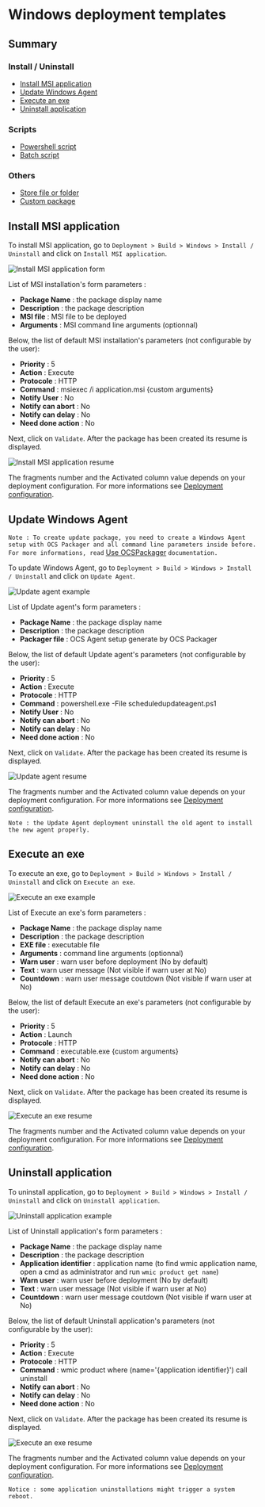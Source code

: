 # Windows deployment templates

## Summary

### Install / Uninstall

* [Install MSI application](#install-msi-application)
* [Update Windows Agent](#update-windows-agent)
* [Execute an exe](#execute-an-exe)
* [Uninstall application](#uninstall-application)

### Scripts

* [Powershell script](#powershell-script)
* [Batch script](#batch-script)

### Others

* [Store file or folder](#store-file-or-folder)
* [Custom package](#custom-package)


## Install MSI application

To install MSI application, go to `Deployment > Build > Windows > Install / Uninstall` and click on `Install MSI application`.

![Install MSI application form](../../../img/server/deployment/teledeploy_windows_msi_example.png)

List of MSI installation's form parameters :

* **Package Name** : the package display name
* **Description** : the package description
* **MSI file** : MSI file to be deployed
* **Arguments** : MSI command line arguments (optionnal)

Below, the list of default MSI installation's parameters (not configurable by the user):

* **Priority** : 5
* **Action** : Execute
* **Protocole** : HTTP
* **Command** : msiexec /i application.msi {custom arguments}
* **Notify User** : No
* **Notify can abort** : No
* **Notify can delay** : No
* **Need done action** : No

Next, click on `Validate`. After the package has been created its resume is displayed.

![Install MSI application resume](../../../img/server/deployment/teledeploy_windows_msi_resume.png)

The fragments number and the Activated column value depends on your deployment configuration. For more informations see [Deployment configuration](../Configuration.md).

## Update Windows Agent

`Note : To create update package, you need to create a Windows Agent setup with OCS Packager and all command line parameters inside before. For more informations, read` [Use OCSPackager](../Configuration.md) `documentation.`

To update Windows Agent, go to `Deployment > Build > Windows > Install / Uninstall` and click on `Update Agent`.

![Update agent example](../../../img/server/deployment/teledeploy_windows_update_agent_example.png)

List of Update agent's form parameters :

* **Package Name** : the package display name
* **Description** : the package description
* **Packager file** : OCS Agent setup generate by OCS Packager

Below, the list of default Update agent's parameters (not configurable by the user):

* **Priority** : 5
* **Action** : Execute
* **Protocole** : HTTP
* **Command** : powershell.exe -File scheduledupdateagent.ps1
* **Notify User** : No
* **Notify can abort** : No
* **Notify can delay** : No
* **Need done action** : No

Next, click on `Validate`. After the package has been created its resume is displayed.

![Update agent resume](../../../img/server/deployment/teledeploy_windows_update_agent_resume.png)

The fragments number and the Activated column value depends on your deployment configuration. For more informations see [Deployment configuration](../Configuration.md).

`Note : the Update Agent deployment uninstall the old agent to install the new agent properly.`

## Execute an exe

To execute an exe, go to `Deployment > Build > Windows > Install / Uninstall` and click on `Execute an exe`.

![Execute an exe example](../../../img/server/deployment/teledeploy_windows_exe_example.png)

List of Execute an exe's form parameters :

* **Package Name** : the package display name
* **Description** : the package description
* **EXE file** : executable file
* **Arguments** : command line arguments (optionnal)
* **Warn user** : warn user before deployment (No by default)
* **Text** : warn user message (Not visible if warn user at No)
* **Countdown** : warn user message coutdown (Not visible if warn user at No)

Below, the list of default Execute an exe's parameters (not configurable by the user):

* **Priority** : 5
* **Action** : Launch
* **Protocole** : HTTP
* **Command** : executable.exe {custom arguments}
* **Notify can abort** : No
* **Notify can delay** : No
* **Need done action** : No

Next, click on `Validate`. After the package has been created its resume is displayed.

![Execute an exe resume](../../../img/server/deployment/teledeploy_windows_exe_resume.png)

The fragments number and the Activated column value depends on your deployment configuration. For more informations see [Deployment configuration](../Configuration.md).

## Uninstall application

To uninstall application, go to `Deployment > Build > Windows > Install / Uninstall` and click on `Uninstall application`.

![Uninstall application example](../../../img/server/deployment/teledeploy_windows_uninstall_example.png)

List of Uninstall application's form parameters :

* **Package Name** : the package display name
* **Description** : the package description
* **Application identifier** : application name (to find wmic application name, open a cmd as administrator and run `wmic product get name`)
* **Warn user** : warn user before deployment (No by default)
* **Text** : warn user message (Not visible if warn user at No)
* **Countdown** : warn user message coutdown (Not visible if warn user at No)

Below, the list of default Uninstall application's parameters (not configurable by the user):

* **Priority** : 5
* **Action** : Execute
* **Protocole** : HTTP
* **Command** : wmic product where (name='{application identifier}') call uninstall
* **Notify can abort** : No
* **Notify can delay** : No
* **Need done action** : No

Next, click on `Validate`. After the package has been created its resume is displayed.

![Execute an exe resume](../../../img/server/deployment/teledeploy_windows_uninstall_resume.png)

The fragments number and the Activated column value depends on your deployment configuration. For more informations see [Deployment configuration](../Configuration.md).

`Notice : some application uninstallations might trigger a system reboot.`

